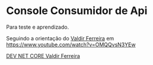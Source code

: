 # Console Consumidor de Api

Para teste e aprendizado.

Seguindo a orientação do [Valdir Ferreira](https://www.youtube.com/user/valdirferreira20/about) em https://www.youtube.com/watch?v=OMQQvsN3YEw

[DEV NET CORE Valdir Ferreira](https://www.youtube.com/channel/UCQpk_XT9AUYjd2mUqW1wkpw)